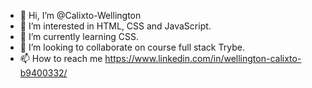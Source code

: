- 👋 Hi, I’m @Calixto-Wellington
- 👀 I’m interested in HTML, CSS and JavaScript. 
- 🌱 I’m currently learning CSS.
- 💞️ I’m looking to collaborate on course full stack Trybe.
- 📫 How to reach me https://www.linkedin.com/in/wellington-calixto-b9400332/

<!---
Calixto-Wellington/Calixto-Wellington is a ✨ special ✨ repository because its `README.md` (this file) appears on your GitHub profile.
You can click the Preview link to take a look at your changes.
--->
